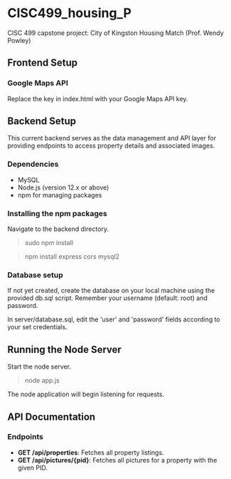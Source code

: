 # CISC499_housing_P
CISC 499 capstone project: City of Kingston Housing Match (Prof. Wendy Powley)

## Frontend Setup

### Google Maps API
Replace the key in index.html with your Google Maps API key.

## Backend Setup
This current backend serves as the data management and API layer for providing endpoints to access property details and associated images.

### Dependencies
- MySQL
- Node.js (version 12.x or above)
- npm for managing packages
  
### Installing the npm packages
Navigate to the backend directory.
>sudo npm install

>npm install express cors mysql2

### Database setup
If not yet created, create the database on your local machine using the provided db.sql script. Remember your username (default: root) and password.

In server/database.sql, edit the 'user' and 'password' fields according to your set credentials.

## Running the Node Server
Start the node server.
>node app.js

The node application will begin listening for requests.

## API Documentation
### Endpoints
- **GET /api/properties**: Fetches all property listings.
- **GET /api/pictures/{pid}**: Fetches all pictures for a property with the given PID.
